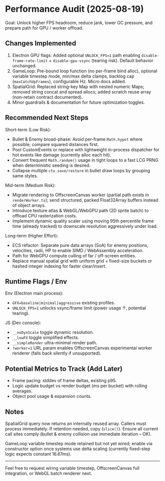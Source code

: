 # Performance Audit (2025-08-19)

Goal: Unlock higher FPS headroom, reduce jank, lower GC pressure, and prepare path for GPU / worker offload.

## Changes Implemented

1. Electron GPU flags: Added optional `UNLOCK_FPS=1` path enabling `disable-frame-rate-limit` + `disable-gpu-vsync` (tearing risk). Default behavior unchanged.
2. GameLoop: Pre-bound loop function (no per-frame bind alloc), optional variable timestep mode, min/max delta clamps, backlog cap (`maxCatchUpFrames`), configurable Hz. Micro docs added.
3. SpatialGrid: Replaced string-key Map with nested numeric Maps; removed string concat and spread allocs; added scratch reuse array (non-retain contract documented).
4. Minor guardrails & documentation for future optimization toggles.

## Recommended Next Steps

Short-term (Low Risk):

- Bullet & Enemy broad-phase: Avoid per-frame `Math.hypot` where possible; compare squared distances first.
- Pool CustomEvents or replace with lightweight in-process dispatcher for hot events like damage (currently alloc each hit).
- Convert frequent `Math.random()` usage in tight loops to a fast LCG PRNG when deterministic seeding is desired.
- Collapse multiple `ctx.save/restore` in bullet draw loops by grouping same styles.

Mid-term (Medium Risk):

- Migrate rendering to OffscreenCanvas worker (partial path exists in `renderWorker.ts`); send structured, packed Float32Array buffers instead of object arrays.
- Introduce texture atlas & WebGL/WebGPU path (2D sprite batch) to offload CPU rasterization costs.
- Implement dynamic quality scaler using moving 95th percentile frame time (already tracked) to downscale resolution aggressively under load.

Long-term (Higher Effort):

- ECS refactor: Separate pure data arrays (SoA) for enemy positions, velocities, radii, HP to enable SIMD / WebAssembly acceleration.
- Path for WebGPU compute culling of far / off-screen entities.
- Replace manual spatial grid with uniform grid + fixed-size buckets or hashed integer indexing for faster clear/insert.

## Runtime Flags / Env

Env (Electron main process):

- `GFX=baseline|minimal|aggressive` existing profiles.
- `UNLOCK_FPS=1` unlocks vsync/frame limit (power usage ↑, potential tearing).

JS (Dev console):

- `__noDynScale` toggle dynamic resolution.
- `__lowFX` toggle simplified effects.
- `__simpleRender` ultra-minimal render path.
- `?worker=1` URL param enables OffscreenCanvas experimental worker renderer (falls back silently if unsupported).

## Potential Metrics to Track (Add Later)

- Frame pacing: stddev of frame deltas, existing p95.
- Logic update budget vs render budget (ms per bucket) with rolling averages.
- Object pool usage & expansion counts.

## Notes

SpatialGrid query now returns an internally reused array. Callers must process immediately. If retention needed, copy (`slice()`). Ensure all current call sites comply (bullet & enemy collision use immediate iteration – OK).

GameLoop variable timestep mode retained but not yet wired; enable via constructor option once systems use delta scaling (currently fixed-step logic expects constant 16.67ms).

---
Feel free to request wiring variable timestep, OffscreenCanvas full integration, or WebGL batch renderer next.
